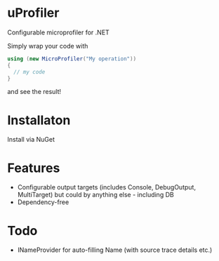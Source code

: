# uProfiler
Configurable microprofiler for .NET

Simply wrap your code with 
```C#
using (new MicroProfiler("My operation"))
{
  // my code 
}
```
and see the result!

# Installaton

Install via NuGet 

# Features

* Configurable output targets (includes Console, DebugOutput, MultiTarget) but could by anything else - including DB
* Dependency-free

# Todo

* INameProvider for auto-filling Name (with source trace details etc.)
